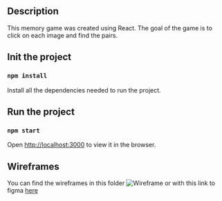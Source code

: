 ## Description

This memory game was created using React. The goal of the game is to click on each image and find the pairs.

## Init the project

### `npm install`

Install all the dependencies needed to run the project.

## Run the project

### `npm start`

Open [http://localhost:3000](http://localhost:3000) to view it in the browser.

## Wireframes

You can find the wireframes in this folder ![Wireframe](src/assets/wireframe/) or with this link to figma [here](https://www.figma.com/file/fzPLcQcyW9bmhKIOGC48Rx/Untitled?type=design&node-id=2-19&mode=design&t=eZyBwrrnxv4LZoOv-0)




